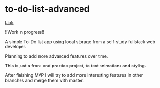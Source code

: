 # to-do-list-advanced

[Link](https://koukoujohn13.github.io/to-do-list-advanced/?)

!!Work in progress!!

A simple To-Do list app using local storage from a self-study fullstack web developer. 

Planning to add more advanced features over time.

This is just a front-end practice project, to test animations and styling.

After finishing MVP I will try to add more interesting features in other branches and merge them with master.
